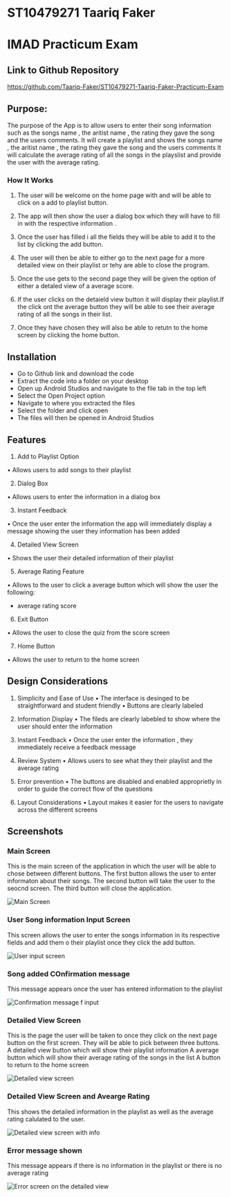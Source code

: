 # ST10479271 Taariq Faker
# IMAD Practicum Exam

## Link to Github Repository
https://github.com/Taariq-Faker/ST10479271-Taariq-Faker-Practicum-Exam


## Purpose:

The purpose of the App is to allow users to enter their song information such as  the songs name , the aritist name , the rating they gave the song and the users comments.
It will create a playlist and shows the songs name , the aritist name , the rating they gave the song and the users comments
It will calculate the average rating of all the songs in the playslist and provide the user with the average rating.

### How It Works
1.	The user will be welcome on the home page with and will be able to click on a add to playlist button.

2.	The app will then show the user a dialog box which they will have to fill in with the respective information .

3.	Once the user has filled i all the fields they will be able to add it to the list by clicking the add button.

4.	The user will then be able to either go to the next page for a more detailed view on their playlist or tehy are able to close the program.

5.	Once the use gets to the second page they will be given the option of either a detaled view of a average score.

6.	If the user clicks on the detaield view button it will display their playlist.If the click ont the average button they will be able to see their average rating of all the songs in their list.

7.	Once they have chosen they will also be able to retutn to the home screen by clicking the home button.


## Installation

- Go to Github link and download the code 
- Extract the code into a folder on your desktop 
- Open up Android Studios and navigate to the file tab in the top left 
- Select the Open Project option
- Navigate to where you extracted the files
- Select the folder and click  open 
- The files will then be opened in Android Studios

    
## Features

1.	Add to Playlist Option
   
•	Allows users to add songs to their playlist

2.	Dialog Box
    
•	Allows users to enter the information in a dialog box

3.	Instant Feedback
   
•	Once the user enter the information the app will immediately display a message showing the user they information has been added

4.	Detailed View Screen
   
•	Shows the user their detailed information of their playlist

5.	Average Rating Feature
   
•	Allows to the user to click a average button which will show the user the following:
   -	average rating score 

6.	Exit Button
   
•	Allows the user to close the quiz from the score screen

7.	Home Button
   
•	Allows the user to return to the home screen 

## Design Considerations
1.	Simplicity and Ease of Use
•	The interface is desinged to be straightforward and student friendly
•	Buttons are clearly labeled

2.	Information Display
•	The fileds are clearly labebled to show where the user should enter the information

3.	Instant Feedback
•	Once the user enter the information , they immediately receive a feedback message

4.	Review System
•	Allows users to  see what they their playlist and the average rating 

5.	Error prevention 
•	The buttons are disabled and enabled approprietly  in order to guide the correct 
flow of the questions 

6.	Layout Considerations
•	Layout makes it easier for the users to navigate across the different screens 


## Screenshots
### Main Screen

This is the main screen of the application in which the user will be able to chose between different buttons.
The first button allows the user to enter informaton about their songs.
The second button will take the user to the seocnd screen.
The third button will close the application.

![Main Screen](https://github.com/user-attachments/assets/dd582c50-0a58-46c3-aacc-1ea965dae9ad)


 ### User Song information Input Screen
This screen allows the user to enter the songs information in its respective fields and add them o their playlist once they click the add button.

![User input screen](https://github.com/user-attachments/assets/592a79a8-ca6a-4a3e-8a0a-1139a73c336b)


### Song added COnfirmation message 
This message appears once the user has entered information to the playlist

![Confirmation message f input](https://github.com/user-attachments/assets/22516796-5f8f-4162-91fa-0db564abaab9)


### Detailed View Screen
This is the page the user will be taken to once they click on the next page button on the first screen.
They will be able to pick between three buttons.
A detailed view button which will show their playlist information 
A average button which will show their average rating of the songs in the list 
A button to return to the home screen

![Detailed view screen ](https://github.com/user-attachments/assets/bdae04a9-7892-404c-b141-17012868463d)


### Detailed View Screen and Avearge Rating
This shows the detailed information in the playlist as well as the average rating calulated to the user.

![Detailed view screen with info](https://github.com/user-attachments/assets/21037e49-8e78-4273-a78f-629893ba2a0a)


### Error message shown 
 This message appears if there is no information in the playlist or there is no average rating

![Error screen on the detailed view](https://github.com/user-attachments/assets/ab31a8a7-91d5-49f5-a080-682868d4cabe)



